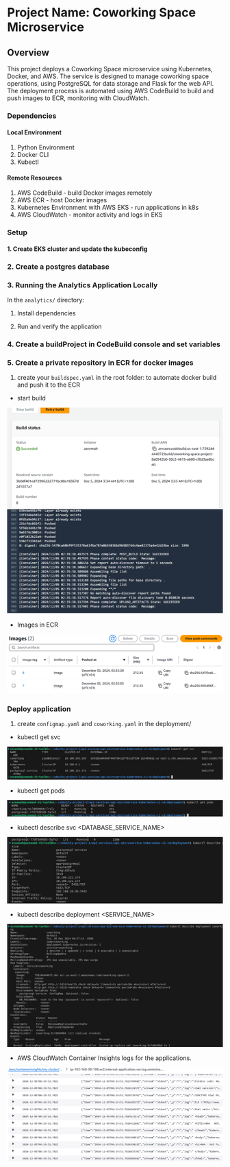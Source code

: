 # Project Name: Coworking Space Microservice

## Overview

This project deploys a Coworking Space microservice using Kubernetes, Docker, and AWS. The service is designed to manage coworking space operations, using PostgreSQL for data storage and Flask for the web API. The deployment process is automated using AWS CodeBuild to build and push images to ECR, monitoring with CloudWatch.

### Dependencies
#### Local Environment
1. Python Environment 
2. Docker CLI 
3. Kubectl


#### Remote Resources
1. AWS CodeBuild - build Docker images remotely
2. AWS ECR - host Docker images
3. Kubernetes Environment with AWS EKS - run applications in k8s
4. AWS CloudWatch - monitor activity and logs in EKS


### Setup
#### 1. Create EKS cluster and update the kubeconfig

### 2. Create a postgres database

### 3. Running the Analytics Application Locally
In the `analytics/` directory:

1. Install dependencies

2. Run and verify the application 

### 4. Create a buildProject in CodeBuild console and set variables

### 5. Create a private repository in ECR for docker images

1. create your `buildspec.yaml` in the root folder: to automate docker build and push it to the ECR

- start build

![](images/uda1.png)
![](images/uda2.png)

- Images in ECR

![](images/uda3.png)

### Deploy application

1. create `configmap.yaml` and `coworking.yaml` in the deployment/

- kubectl get svc

![](images/uda4.png)

- kubectl get pods

![](images/uda5.png)

- kubectl describe svc <DATABASE_SERVICE_NAME>

![](images/uda6.png)

- kubectl describe deployment <SERVICE_NAME>

![](images/uda7.png)

- AWS CloudWatch Container Insights logs for the applications.

![](images/uda8.png)
